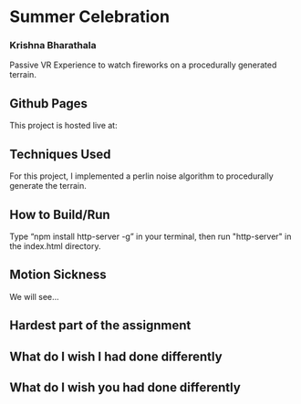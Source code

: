 # Summer Celebration
### Krishna Bharathala

Passive VR Experience to watch fireworks on a procedurally generated terrain.

## Github Pages
This project is hosted live at: 

## Techniques Used
For this project, I implemented a perlin noise algorithm to procedurally generate the terrain.

## How to Build/Run
Type “npm install http-server -g” in your terminal, then run "http-server" in the index.html directory.

## Motion Sickness
We will see...

## Hardest part of the assignment

## What do I wish I had done differently

## What do I wish you had done differently